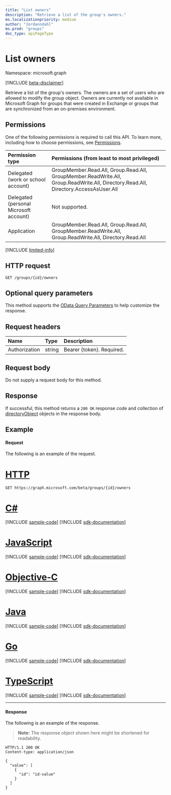 ```yaml
---
title: "List owners"
description: "Retrieve a list of the group's owners."
ms.localizationpriority: medium
author: "Jordanndahl"
ms.prod: "groups"
doc_type: apiPageType
---
```


# List owners

Namespace: microsoft.graph

[!INCLUDE [beta-disclaimer](../../includes/beta-disclaimer.md)]

Retrieve a list of the group's owners. The owners are a set of users who are allowed to modify the group object. Owners are currently not available in Microsoft Graph for groups that were created in Exchange or groups that are synchronized from an on-premises environment. 

## Permissions
One of the following permissions is required to call this API. To learn more, including how to choose permissions, see [Permissions](/graph/permissions-reference).

|Permission type      | Permissions (from least to most privileged)              |
|:--------------------|:---------------------------------------------------------|
|Delegated (work or school account) | GroupMember.Read.All, Group.Read.All, GroupMember.ReadWrite.All, Group.ReadWrite.All, Directory.Read.All, Directory.AccessAsUser.All  |
|Delegated (personal Microsoft account) | Not supported.    |
|Application | GroupMember.Read.All, Group.Read.All, GroupMember.ReadWrite.All, Group.ReadWrite.All, Directory.Read.All  |

[!INCLUDE [limited-info](../../includes/limited-info.md)]

## HTTP request
<!-- { "blockType": "ignored" } -->
```http
GET /groups/{id}/owners
```

## Optional query parameters
This method supports the [OData Query Parameters](/graph/query-parameters) to help customize the response.

## Request headers
| Name       | Type | Description|
|:-----------|:------|:----------|
| Authorization  | string  | Bearer {token}. Required. |

## Request body
Do not supply a request body for this method.

## Response
If successful, this method returns a `200 OK` response code and collection of [directoryObject](../resources/directoryobject.md) objects in the response body.

## Example
#### Request
The following is an example of the request.

# [HTTP](#tab/http)
<!-- {
  "blockType": "request",
  "name": "group_get_owners"
}-->
```msgraph-interactive
GET https://graph.microsoft.com/beta/groups/{id}/owners
```
# [C#](#tab/csharp)
[!INCLUDE [sample-code](../includes/snippets/csharp/group-get-owners-csharp-snippets.md)]
[!INCLUDE [sdk-documentation](../includes/snippets/snippets-sdk-documentation-link.md)]

# [JavaScript](#tab/javascript)
[!INCLUDE [sample-code](../includes/snippets/javascript/group-get-owners-javascript-snippets.md)]
[!INCLUDE [sdk-documentation](../includes/snippets/snippets-sdk-documentation-link.md)]

# [Objective-C](#tab/objc)
[!INCLUDE [sample-code](../includes/snippets/objc/group-get-owners-objc-snippets.md)]
[!INCLUDE [sdk-documentation](../includes/snippets/snippets-sdk-documentation-link.md)]

# [Java](#tab/java)
[!INCLUDE [sample-code](../includes/snippets/java/group-get-owners-java-snippets.md)]
[!INCLUDE [sdk-documentation](../includes/snippets/snippets-sdk-documentation-link.md)]

# [Go](#tab/go)
[!INCLUDE [sample-code](../includes/snippets/go/group-get-owners-go-snippets.md)]
[!INCLUDE [sdk-documentation](../includes/snippets/snippets-sdk-documentation-link.md)]

# [TypeScript](#tab/typescript)
[!INCLUDE [sample-code](../includes/snippets/typescript/group-get-owners-typescript-snippets.md)]
[!INCLUDE [sdk-documentation](../includes/snippets/snippets-sdk-documentation-link.md)]

---


#### Response
The following is an example of the response.
>**Note:** The response object shown here might be shortened for readability.
<!-- {
  "blockType": "response",
  "truncated": true,
  "@odata.type": "microsoft.graph.directoryObject",
  "isCollection": true
} -->
```http
HTTP/1.1 200 OK
Content-type: application/json

{
  "value": [
    {
      "id": "id-value"
    }
  ]
}
```

<!-- uuid: 8fcb5dbc-d5aa-4681-8e31-b001d5168d79
2015-10-25 14:57:30 UTC -->
<!--
{
  "type": "#page.annotation",
  "description": "List owners",
  "keywords": "",
  "section": "documentation",
  "tocPath": "",
  "suppressions": [
  ]
}
-->


